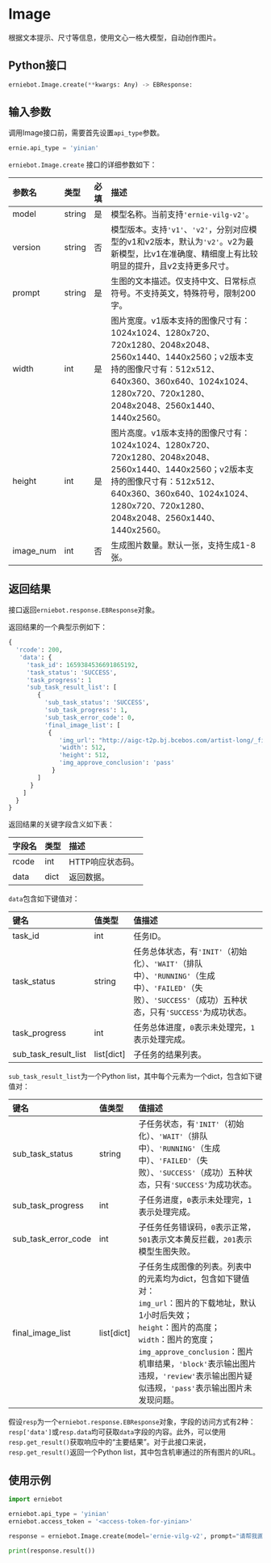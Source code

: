 # Image

根据文本提示、尺寸等信息，使用文心一格大模型，自动创作图片。

## Python接口

```{.py .copy}
erniebot.Image.create(**kwargs: Any) -> EBResponse:
```

## 输入参数

调用Image接口前，需要首先设置`api_type`参数。

```{.py .copy}
ernie.api_type = 'yinian'
```

`erniebot.Image.create` 接口的详细参数如下：

| 参数名 | 类型     | 必填    | 描述   |
| :-----| :-----  | :----- | :----- |
| model | string  | 是 | 模型名称。当前支持`'ernie-vilg-v2'`。|
| version | string | 否 | 模型版本。支持`'v1'`、`'v2'`，分别对应模型的v1和v2版本，默认为`'v2'`。v2为最新模型，比v1在准确度、精细度上有比较明显的提升，且v2支持更多尺寸。 |
| prompt | string | 是 | 生图的文本描述。仅支持中文、日常标点符号。不支持英文，特殊符号，限制200字。 |
| width | int     | 是 | 图片宽度。v1版本支持的图像尺寸有：1024x1024、1280x720、720x1280、2048x2048、2560x1440、1440x2560；v2版本支持的图像尺寸有：512x512、640x360、360x640、1024x1024、1280x720、720x1280、2048x2048、2560x1440、1440x2560。 |
| height | int     | 是 | 图片高度。v1版本支持的图像尺寸有：1024x1024、1280x720、720x1280、2048x2048、2560x1440、1440x2560；v2版本支持的图像尺寸有：512x512、640x360、360x640、1024x1024、1280x720、720x1280、2048x2048、2560x1440、1440x2560。 |
| image_num | int | 否 | 生成图片数量。默认一张，支持生成1-8张。 |

## 返回结果

接口返回`erniebot.response.EBResponse`对象。

返回结果的一个典型示例如下：

```python
{
  'rcode': 200,
   'data': {
     'task_id': 1659384536691865192,
     'task_status': 'SUCCESS',
     'task_progress': 1
     'sub_task_result_list': [
        {
          'sub_task_status': 'SUCCESS',
          'sub_task_progress': 1,
          'sub_task_error_code': 0,
          'final_image_list': [
           {  
              'img_url': "http://aigc-t2p.bj.bcebos.com/artist-long/_final.png?02d252c87b91ed3b2f6327db0",
              'width': 512,
              'height': 512,
              'img_approve_conclusion': 'pass'
            }
        ]
      }
    ]
  }
}
```

返回结果的关键字段含义如下表：

| 字段名  | 类型   | 描述  |
| :--- | :---- | :---- |
| rcode | int | HTTP响应状态码。 |
| data | dict | 返回数据。 |

`data`包含如下键值对：

| 键名  | 值类型   | 值描述  |
| :--- | :---- | :---- |
| task_id | int | 任务ID。 |
| task_status | string | 任务总体状态，有`'INIT'`（初始化）、`'WAIT'`（排队中）、`'RUNNING'`（生成中）、`'FAILED'`（失败）、`'SUCCESS'`（成功）五种状态，只有`'SUCCESS'`为成功状态。 |
| task_progress | int | 任务总体进度，`0`表示未处理完，`1`表示处理完成。 |
| sub_task_result_list | list[dict] | 子任务的结果列表。 |

`sub_task_result_list`为一个Python list，其中每个元素为一个dict，包含如下键值对：

| 键名  | 值类型   | 值描述  |
| :--- | :---- | :---- |
| sub_task_status | string | 子任务状态，有`'INIT'`（初始化）、`'WAIT'`（排队中）、`'RUNNING'`（生成中）、`'FAILED'`（失败）、`'SUCCESS'`（成功）五种状态，只有`'SUCCESS'`为成功状态。 |
| sub_task_progress | int | 子任务进度，`0`表示未处理完，`1`表示处理完成。 |
| sub_task_error_code | int | 子任务任务错误码，`0`表示正常，`501`表示文本黄反拦截，`201`表示模型生图失败。 |
| final_image_list | list[dict] | 子任务生成图像的列表。列表中的元素均为dict，包含如下键值对：<br>`img_url`：图片的下载地址，默认1小时后失效； <br>`height`：图片的高度； <br>`width`：图片的宽度； <br>`img_approve_conclusion`：图片机审结果，`'block'`表示输出图片违规，`'review'`表示输出图片疑似违规，`'pass'`表示输出图片未发现问题。 |

假设`resp`为一个`erniebot.response.EBResponse`对象，字段的访问方式有2种：`resp['data']`或`resp.data`均可获取`data`字段的内容。此外，可以使用`resp.get_result()`获取响应中的“主要结果”。对于此接口来说，`resp.get_result()`返回一个Python list，其中包含机审通过的所有图片的URL。

## 使用示例

```{.py .copy}
import erniebot

erniebot.api_type = 'yinian'
erniebot.access_token = '<access-token-for-yinian>'

response = erniebot.Image.create(model='ernie-vilg-v2', prompt="请帮我画一只可爱的大猫咪", width=512, height=512, version='v2', image_num=1)

print(response.result())
```
